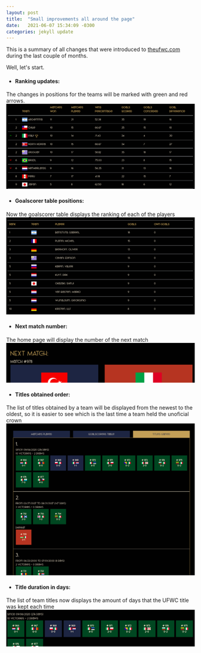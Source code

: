 ```yaml
---
layout: post
title:  "Small improvements all around the page"
date:   2021-06-07 15:34:09 -0300
categories: jekyll update
---
```


This is a summary of all changes that were introduced to [theufwc.com][the-ufwc] during the last couple of months.

[the-ufwc]: https://www.theufwc.com

Well, let's start.

* #### Ranking updates:
The changes in positions for the teams will be marked with green and red arrows.
![Ranking updates](/images/2021-06-08-10-16-12.png)

* #### Goalscorer table positions:
Now the goalscorer table displays the ranking of each of the players
![Goalscorer table position](/images/2021-06-08-10-11-25.png)

* #### Next match number:
The home page will display the number of the next match
![Next match number](/images/2021-06-08-10-19-22.png)

* #### Titles obtained order:
The list of titles obtained by a team will be displayed from the newest to the oldest, so it is easier to see which is the last time a team held the unoficial crown
![Titles obtained order](/images/2021-06-08-10-20-32.png)

* #### Title duration in days:
The list of team titles now displays the amount of days that the UFWC title was kept each time
![Title duration in days](/images/2021-06-08-10-25-12.png)